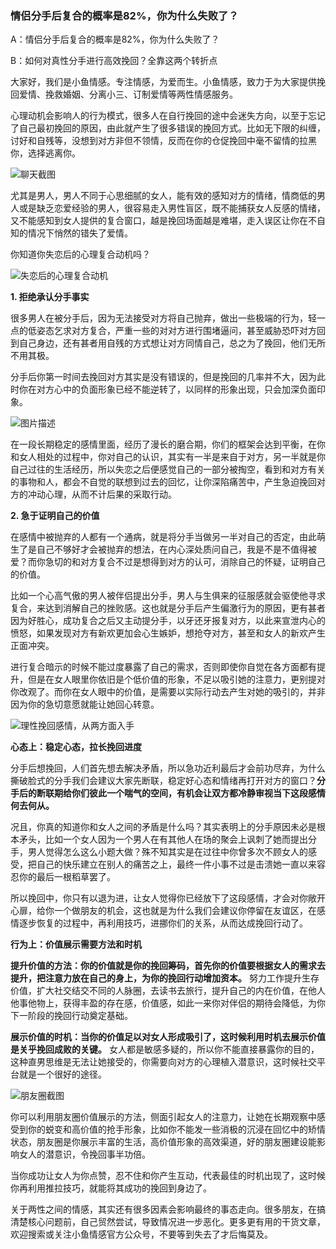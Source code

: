 ### 情侣分手后复合的概率是82%，你为什么失败了？

A：情侣分手后复合的概率是82%，你为什么失败了？

B：如何对真性分手进行高效挽回？全靠这两个转折点

大家好，我们是小鱼情感。专注情感，为爱而生。小鱼情感，致力于为大家提供挽回爱情、挽救婚姻、分离小三、订制爱情等两性情感服务。

心理动机会影响人的行为模式，很多人在自行挽回的途中会迷失方向，以至于忘记了自己最初挽回的原因，由此就产生了很多错误的挽回方式。比如无下限的纠缠，讨好和自残等，没想到对方非但不领情，反而在你的仓促挽回中毫不留情的拉黑你，选择逃离你。

![聊天截图](/im/images/articles/a6/a6_1/image1.jpeg "聊天截图")

尤其是男人，男人不同于心思细腻的女人，能有效的感知对方的情绪，情商低的男人或是缺乏恋爱经验的男人，很容易走入男性盲区，既不能捕获女人反感的情绪，又不能感知到女人提供的复合窗口，越是挽回场面越是难堪，走入误区让你在不自知的情况下悄然的错失了爱情。

你知道你失恋后的心理复合动机吗？

![失恋后的心理复合动机](/im/images/articles/a6/a6_1/image2.png "失恋后的心理复合动机")

**1. 拒绝承认分手事实**

很多男人在被分手后，因为无法接受对方将自己抛弃，做出一些极端的行为，轻一点的低姿态乞求对方复合，严重一些的对对方进行围堵逼问，甚至威胁恐吓对方回到自己身边，还有甚者用自残的方式想让对方同情自己，总之为了挽回，他们无所不用其极。

分手后你第一时间去挽回对方其实是没有错误的，但是挽回的几率并不大，因为此时你在对方心中的负面形象已经不能逆转了，以同样的形象出现，只会加深负面印象。

![图片描述](/im/images/articles/a6/a6_1/image3.png "图片描述")
 
在一段长期稳定的感情里面，经历了漫长的磨合期，你们的框架会达到平衡，在你和女人相处的过程中，你对自己的认识，其实有一半是来自于对方，另一半就是你自己过往的生活经历，所以失恋之后便感觉自己的一部分被掏空，看到和对方有关的事物和人，都会不自觉的联想到过去的回忆，让你深陷痛苦中，产生急迫挽回对方的冲动心理，从而不计后果的采取行动。

**2. 急于证明自己的价值**

在感情中被抛弃的人都有一个通病，就是将分手当做另一半对自己的否定，由此萌生了是自己不够好才会被抛弃的想法，在内心深处质问自己，我是不是不值得被爱？而你急切的和对方复合不过是想得到对方的认可，消除自己的怀疑，证明自己的价值。

比如一个心高气傲的男人被伴侣提出分手，男人与生俱来的征服感就会驱使他寻求复合，来达到消解自己的挫败感。这也就是分手后产生偏激行为的原因，更有甚者因为好胜心，成功复合之后又主动提分手，以牙还牙报复对方，以此来宣泄内心的愤怒，如果发现对方有新欢更加会心生嫉妒，想抢夺对方，甚至和女人的新欢产生正面冲突。

进行复合暗示的时候不能过度暴露了自己的需求，否则即使你自觉在各方面都有提升，但是在女人眼里你依旧是个低价值的形象，不足以吸引她的注意力，更别提对你改观了。而你在女人眼中的价值，是需要以实际行动去产生对她的吸引的，并非因为你的急切意愿就能让她回心转意。

![理性挽回感情，从两方面入手](/im/images/articles/a6/a6_1/image4.png "理性挽回情感，从两方面入手")

**心态上：稳定心态，拉长挽回进度**

分手后想挽回，人们首先想去解决矛盾，所以急功近利最后才会前功尽弃，为什么撕破脸式的分手我们会建议大家先断联，稳定好心态和情绪再打开对方的窗口？**分手后的断联期给你们彼此一个喘气的空间，有机会让双方都冷静审视当下这段感情何去何从。**

况且，你真的知道你和女人之间的矛盾是什么吗？其实表明上的分手原因未必是根本矛头，比如一个女人因为一个男人在有其他人在场的聚会上讽刺了她而提出分手，男人觉得怎么这么小题大做？殊不知其实是在过往中你曾多次不顾女人的感受，把自己的快乐建立在别人的痛苦之上，最终一件小事不过是击溃她一直以来容忍你的最后一根稻草罢了。

所以挽回中，你只有以退为进，让女人觉得你已经放下了这段感情，才会对你敞开心扉，给你一个做朋友的机会，这也就是为什么我们会建议你停留在友谊区，在感情逐步恢复的过程中，再利用技巧，进挪你们的关系，从而达成挽回行动了。

**行为上：价值展示需要方法和时机**

**提升价值的方法：你的价值就是你的挽回筹码，首先你的价值要根据女人的需求去提升，把注意力放在自己的身上，为你的挽回行动增加资本。** 努力工作提升生存价值，扩大社交结交不同的人脉圈，去读书去旅行，提升自己的内在价值，在他人他事他物上，获得丰盈的存在感，价值感，如此一来你对伴侣的期待会降低，为你下一阶段的挽回行动奠定基础。

**展示价值的时机：当你的价值足以对女人形成吸引了，这时候利用时机去展示价值是关乎挽回成败的关键。** 女人都是敏感多疑的，所以你不能直接暴露你的目的，这种直男思维是无法让她接受的，你需要向对方的心理植入潜意识，这时候社交平台就是一个很好的途径。

![朋友圈截图](/im/images/articles/a6/a6_1/image5.jpeg "朋友圈截图")

你可以利用朋友圈价值展示的方法，侧面引起女人的注意力，让她在长期观察中感受到你的蜕变和高价值的抢手形象，比如你不能发一些消极的沉浸在回忆中的矫情状态，朋友圈是你展示丰富的生活，高价值形象的高效渠道，好的朋友圈建设能影响女人的潜意识，令挽回事半功倍。

当你成功让女人为你点赞，忍不住和你产生互动，代表最佳的时机出现了，这时候你再利用推拉技巧，就能将其成功的挽回到身边了。

关于两性之间的情感，其实还有很多因素会影响最终的事态走向。很多朋友，在搞清楚核心问题前，自己贸然尝试，导致情况进一步恶化。更多更有用的干货文章，欢迎搜索或关注小鱼情感官方公众号，不要等到失去了才后悔莫及。
